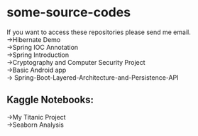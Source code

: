 # some-source-codes
If you want to access these repositories please send me email. </br>
->Hibernate Demo </br>
->Spring IOC Annotation </br>
->Spring Introduction </br>
->Cryptography and Computer Security Project  </br>
->Basic Android app </br>
-> Spring-Boot-Layered-Architecture-and-Persistence-API </br>
## Kaggle Notebooks: </br>
->My Titanic Project </br>
->Seaborn Analysis </br>
